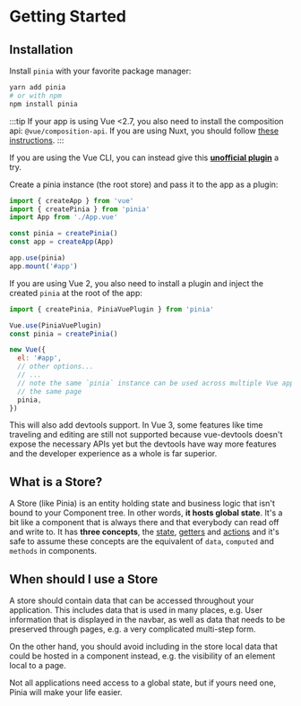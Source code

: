 # Getting Started

## Installation

<VueMasteryLogoLink for="pinia-cheat-sheet">
</VueMasteryLogoLink>

Install `pinia` with your favorite package manager:

```bash
yarn add pinia
# or with npm
npm install pinia
```

:::tip
If your app is using Vue <2.7, you also need to install the composition api: `@vue/composition-api`. If you are using Nuxt, you should follow [these instructions](/ssr/nuxt.md).
:::

If you are using the Vue CLI, you can instead give this [**unofficial plugin**](https://github.com/wobsoriano/vue-cli-plugin-pinia) a try.

Create a pinia instance (the root store) and pass it to the app as a plugin:

```js {2,5-6,8}
import { createApp } from 'vue'
import { createPinia } from 'pinia'
import App from './App.vue'

const pinia = createPinia()
const app = createApp(App)

app.use(pinia)
app.mount('#app')
```

If you are using Vue 2, you also need to install a plugin and inject the created `pinia` at the root of the app:

```js {1,3-4,12}
import { createPinia, PiniaVuePlugin } from 'pinia'

Vue.use(PiniaVuePlugin)
const pinia = createPinia()

new Vue({
  el: '#app',
  // other options...
  // ...
  // note the same `pinia` instance can be used across multiple Vue apps on
  // the same page
  pinia,
})
```

This will also add devtools support. In Vue 3, some features like time traveling and editing are still not supported because vue-devtools doesn't expose the necessary APIs yet but the devtools have way more features and the developer experience as a whole is far superior.

## What is a Store?

A Store (like Pinia) is an entity holding state and business logic that isn't bound to your Component tree. In other words, **it hosts global state**. It's a bit like a component that is always there and that everybody can read off and write to. It has **three concepts**, the [state](./core-concepts/state.md), [getters](./core-concepts/getters.md) and [actions](./core-concepts/actions.md) and it's safe to assume these concepts are the equivalent of `data`, `computed` and `methods` in components.

## When should I use a Store

A store should contain data that can be accessed throughout your application. This includes data that is used in many places, e.g. User information that is displayed in the navbar, as well as data that needs to be preserved through pages, e.g. a very complicated multi-step form.

On the other hand, you should avoid including in the store local data that could be hosted in a component instead, e.g. the visibility of an element local to a page.

Not all applications need access to a global state, but if yours need one, Pinia will make your life easier.
